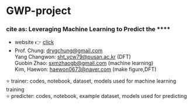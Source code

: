 # GWP-project

### cite as: Leveraging Machine Learning to Predict the ****

* website :point_right: [click](https://gwp-web-mtap-pnu.streamlit.app/)        
* Prof. Chung: drygchung@gmail.com             
  Yang Changwon: sht_ycw79@pusan.ac.kr (DFT)                  
  Guobin Zhao: sxmzhaogb@gmail.com (machine learning)           
  Kim, Haewon: haewon0673@naver.com (make figure,DFT)                         
                 
:star: trainer: codes, notebook, dataset, models used for machine learning training                                
:star: predicter: codes, notebook, example dataset, models used for predicting 
